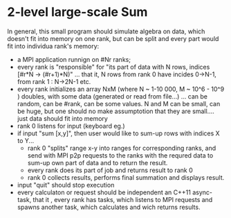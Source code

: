 # 2-level large-scale Sum

In general, this small program should simulate algebra on data, which doesn't
fit into memory on one rank, but can be split and every part would fit into
individua rank's memory:
- a MPI application runnign on #Nr ranks;
- every rank is "responsible" for "its part of data with N rows, indices \[#r\*N
  -> (#r+1)\*N)" ... that it, N rows from rank 0 have incides 0->N-1, from rank
  1 : N->2N-1 etc.
- every rank initializes an array NxM (where N ~ 1-10 000, M ~ 10^6 - 10^9 )
  doubles, with some data (generated or read from file...) ... can be random,
  can be #rank, can be some values. N and M can be small, can be huge, but one
  should no make assumptotion that they are small.... just data should fit into
  memory
- rank 0 listens for input (keyboard eg.)
- if input "sum \[x,y\]", then user would like to sum-up rows with indices X to
  Y...
  - rank 0 "splits" range x-y into ranges for corresponding ranks, and send with
    MPI p2p requests to the ranks with the requred data to sum-up own part of
    data and to return the result.
  - every rank does its part of job and returns result to rank 0
  - rank 0 collects results, performs final summation and displays result.
- input "quit" should stop execution
- every calculaton or request should be independent an C++11 async-task, that it
  , every rank has tasks, which listens to MPI requests and spawns another task,
  which calculates and wich returns results.
